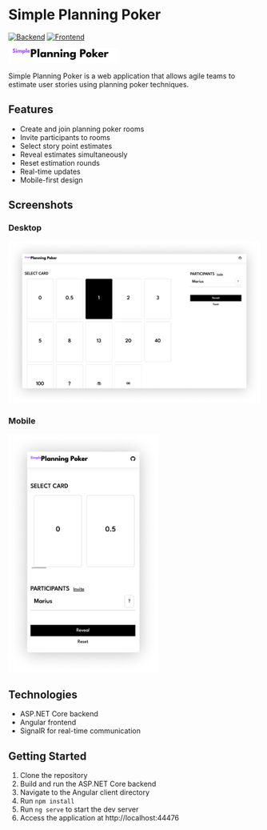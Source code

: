 # Simple Planning Poker
[![Backend](https://github.com/Tachionstrahl/SimplePlanningPoker/actions/workflows/dotnet.yml/badge.svg?branch=main)](https://github.com/Tachionstrahl/SimplePlanningPoker/actions/workflows/dotnet.yml)
[![Frontend](https://github.com/Tachionstrahl/SimplePlanningPoker/actions/workflows/node.js.yml/badge.svg)](https://github.com/Tachionstrahl/SimplePlanningPoker/actions/workflows/node.js.yml)

![Logo](/docs/media/Logo.png)

Simple Planning Poker is a web application that allows agile teams to estimate user stories using planning poker techniques.

## Features

- Create and join planning poker rooms
- Invite participants to rooms  
- Select story point estimates
- Reveal estimates simultaneously
- Reset estimation rounds
- Real-time updates
- Mobile-first design

## Screenshots
### Desktop
<img src="/docs/media/Desktop.png" alt="Desktop Screen" width="600">

### Mobile
<img src="/docs/media/Mobile.png" alt="Mobile Screen" width="300">



## Technologies

- ASP.NET Core backend
- Angular frontend
- SignalR for real-time communication

## Getting Started

1. Clone the repository
2. Build and run the ASP.NET Core backend
3. Navigate to the Angular client directory
4. Run `npm install`
5. Run `ng serve` to start the dev server
6. Access the application at http://localhost:44476
